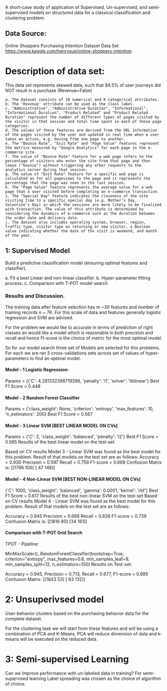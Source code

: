 
A short-case study of application of Supervised, Un-supervised, and semi-supervised models on structured data for a classical classification and clustering problem.


## Data Source:
Online Shoppers Purchasing Intention Dataset
Data Set https://www.kaggle.com/henrysue/online-shoppers-intention


# Description of data set:

This data set represents skewed data, such that 84.5% of user journeys did NOT result in a purchase (Revenue=False)
```
a. The dataset consists of 10 numerical and 8 categorical attributes.
b. The 'Revenue' attribute can be used as the class label.
c. "Administrative", "Administrative Duration", "Informational", "Informational Duration", "Product Related" and "Product Related Duration" represent the number of different types of pages visited by the visitor in that session and total time spent in each of these page categories.
d. The values of these features are derived from the URL information of the pages visited by the user and updated in real time when a user takes an action, e.g. moving from one page to another.
e. The "Bounce Rate", "Exit Rate" and "Page Value" features represent the metrics measured by "Google Analytics" for each page in the e-commerce site.
f. The value of "Bounce Rate" feature for a web page refers to the percentage of visitors who enter the site from that page and then leave ("bounce") without triggering any other requests to the analytics server during that session.
g. The value of "Exit Rate" feature for a specific web page is calculated as for all pageviews to the page and it represents the percentage that the page was seen in the last session.
h. The "Page Value" feature represents the average value for a web page that a user visited before completing an e-commerce transaction.
i. The "Special Day" feature indicates the closeness of the site visiting time to a specific special day (e.g. Mother’s Day, Valentine's Day) in which the sessions are more likely to be finalized with transaction. The value of this attribute is determined by considering the dynamics of e-commerce such as the duration between the order date and delivery date.
j. The dataset also includes operating system, browser, region, traffic type, visitor type as returning or new visitor, a Boolean value indicating whether the date of the visit is weekend, and month of the year.
```

## 1: Supervised Model
Build a predictive classification model (ensuring optimal features and classifier).

a. Fit a best Linear and non-linear classifier.
b. Hyper-parameter fitting process.
c. Comparison with T-POT model search

### Results and Discussion.
The training data after feature selection has m ~30 features and number of training records n ~ 7K. For this scale of data and features generally logistic regression and SVM are advised.

For the problem we would like to accurate in terms of prediction of right classes an would like a model which is reasonable in both precision and recall and hence f1-score is the choice of metric for the most optimal model.

So for our model search three set of Models are selected for this problems. For each we are ran 5 cross-validations sets across set of values of hyper-parameters to find an optimal model.

#### Model - 1 Logistic Regression:
Params = {{'C': 4.281332398719396, 'penalty': 'l1', 'solver': 'liblinear'}
Best F1 Score = 0.448

#### Model - 2 Random Forest Classifier
Params = {'class_weight': None, 'criterion': 'entropy', 'max_features': 10, 'n_estimators': 200}
Best F1 Score = 0.567

#### Model - 3 Linear SVM [BEST LINEAR MODEL ON CVs]
Params = {'C': 2, 'class_weight': 'balanced', 'penalty': 'l2'}
Best F1 Score = 0.585
Results of the best linear model on the test-set

Based on CV results Model 3 - Linear SVM was found as the best model for this problem. Result of that models on the test set are as follows:
Accuracy = 0.930
Precision = 0.597
Recall = 0.759
F1-score = 0.668
Confusion Matrix is: [[1796 100] [ 47 148]]

#### Model - 4 Non-Linear SVM [BEST NON-LINEAR MODEL ON CVs]
{'C': 1000, 'class_weight': 'balanced', 'gamma': 0.0001, 'kernel': 'rbf'}
Best F1 Score = 0.617
Results of the best non-linear SVM on the test-set
Based on CV results Model 4 - Linear SVM was found as the best model for this problem. Result of that models on the test set are as follows:

Accuracy = 0.945
Precision = 0.668
Recall = 0.826
F1-score = 0.739
Confusion Matrix is: [[1816 80] [34 161]]


#### Comparison with T-POT Grid Search
TPOT - Pipeline:

MinMaxScaler(),
RandomForestClassifier(bootstrap=True, criterion="entropy", max_features=0.6, min_samples_leaf=8, min_samples_split=12, n_estimators=100)
Results on Test-set:

Accuracy = 0.945,
Precision = 0.713,
Recall = 0.677,
F1-score = 0.695
Confusion Matrix: [[1843 53] [ 63 132]]

# 2: Unsuperivsed model
User-behavior clusters based on the purchasing behavior data for the complete dataset.

For the clustering task we will start from these features and will be using a combination of PCA and K-Means. PCA will reduce dimension of data and k-means will be executed on the reduced data.

# 3: Semi-supervised Learning
Can we Improve performance with un-labeled data in training?
For semi-supervised learning Label spreading was chosen as the choice of algorithm of choice.

